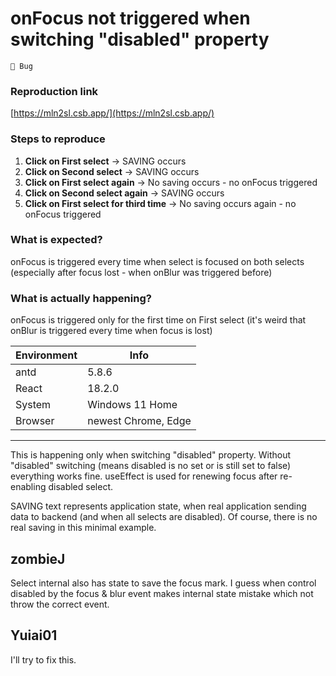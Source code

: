 # onFocus not triggered when switching "disabled" property

`🐛 Bug`

### Reproduction link

[https://mln2sl.csb.app/](https://mln2sl.csb.app/)

### Steps to reproduce

1. **Click on First select** → SAVING occurs
1. **Click on Second select** → SAVING occurs
1. **Click on First select again** → No saving occurs - no onFocus triggered
1. **Click on Second select again** → SAVING occurs
1. **Click on First select for third time** → No saving occurs again - no onFocus triggered

### What is expected?

onFocus is triggered every time when select is focused on both selects (especially after focus lost - when onBlur was triggered before)

### What is actually happening?

onFocus is triggered only for the first time on First select (it's weird that onBlur is triggered every time when focus is lost)

| Environment | Info                |
| ----------- | ------------------- |
| antd        | 5.8.6               |
| React       | 18.2.0              |
| System      | Windows 11 Home     |
| Browser     | newest Chrome, Edge |

---

This is happening only when switching "disabled" property. Without "disabled" switching (means disabled is no set or is still set to false) everything works fine. useEffect is used for renewing focus after re-enabling disabled select.

SAVING text represents application state, when real application sending data to backend (and when all selects are disabled). Of course, there is no real saving in this minimal example.

<!-- generated by ant-design-issue-helper. DO NOT REMOVE -->

## zombieJ

Select internal also has state to save the focus mark. I guess when control disabled by the focus & blur event makes internal state mistake which not throw the correct event.

## Yuiai01

I'll try to fix this.
